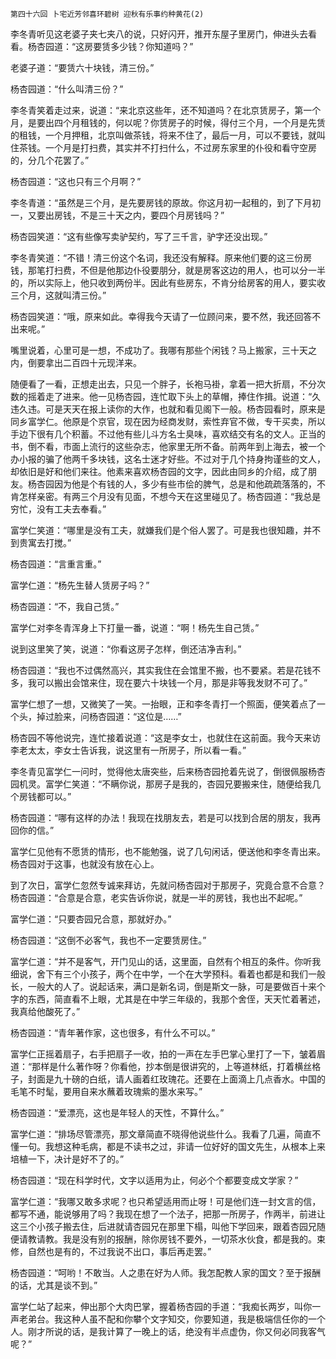     第四十六回 卜宅近芳邻喜环碧树 迎秋有乐事约种黄花(2) 

   李冬青听见这老婆子夹七夹八的说，只好闪开，推开东屋子里房门，伸进头去看看。杨杏园道：“这房要赁多少钱？你知道吗？”

   老婆子道：“要赁六十块钱，清三份。”

   杨杏园道：“什么叫清三份？”

   李冬青笑着走过来，说道：“来北京这些年，还不知道吗？在北京赁房子，第一个月，是要出四个月租钱的，何以呢？你赁房子的时候，得付三个月，一个月是先赁的租钱，一个月押租，北京叫做茶钱，将来不住了，最后一月，可以不要钱，就叫住茶钱。一个月是打扫费，其实并不打扫什么，不过房东家里的仆役和看守空房的，分几个花罢了。”

   杨杏园道：“这也只有三个月啊？”

   李冬青道：“虽然是三个月，是先要房钱的原故。你这月初一起租的，到了下月初一，又要出房钱，不是三十天之内，要四个月房钱吗？”

   杨杏园笑道：“这有些像写卖驴契约，写了三千言，驴字还没出现。”

   李冬青笑道：“不错！清三份这个名词，我还没有解释。原来他们要的这三份房钱，那笔打扫费，不但是他那边仆役要朋分，就是房客这边的用人，也可以分一半的，所以实际上，他只收到两份半。因此有些房东，不肯分给房客的用人，要实收三个月，这就叫清三份。”

   杨杏园笑道：“哦，原来如此。幸得我今天请了一位顾问来，要不然，我还回答不出来呢。”

   嘴里说着，心里可是一想，不成功了。我哪有那些个闲钱？马上搬家，三十天之内，倒要拿出二百四十元现洋来。

   随便看了一看，正想走出去，只见一个胖子，长袍马褂，拿着一把大折扇，不分次数的摇着走了进来。他一见杨杏园，连忙取下头上的草帽，捧住作揖。说道：“久违久违。可是天天在报上读你的大作，也就和看见阁下一般。杨杏园看时，原来是同乡富学仁。他原是个京官，现在因为经商发财，索性弃官不做，专干买卖，所以手边下很有几个积蓄。不过他有些儿斗方名士臭味，喜欢结交有名的文人。正当的书，倒不看，市面上流行的这些杂志，他家里无所不备。前两年到上海去，被一个办小报的骗了他两千多块钱，这名士迷才好些。不过对于几个持身拘谨些的文人，却依旧是好和他们来往。他素来喜欢杨杏园的文字，因此由同乡的介绍，成了朋友。杨杏园因为他是个有钱的人，多少有些市侩的脾气，总是和他疏疏落落的，不肯怎样亲密。有两三个月没有见面，不想今天在这里碰见了。杨杏园道：“我总是穷忙，没有工夫去奉看。”

   富学仁笑道：“哪里是没有工夫，就嫌我们是个俗人罢了。可是我也很知趣，并不到贵寓去打搅。”

   杨杏园道：“言重言重。”

   富学仁道：“杨先生替人赁房子吗？”

   杨杏园道：“不，我自己赁。”

   富学仁对李冬青浑身上下打量一番，说道：“啊！杨先生自己赁。”

   说到这里笑了笑，说道：“你看这房子怎样，倒还洁净吉利。”

   杨杏园道：“我也不过偶然高兴，其实我住在会馆里不搬，也不要紧。若是花钱不多，我可以搬出会馆来住，现在要六十块钱一个月，那是非等我发财不可了。”

   富学仁想了一想，又微笑了一笑。一抬眼，正和李冬青打一个照面，便笑着点了一个头，掉过脸来，问杨杏园道：“这位是……”

   杨杏园不等他说完，连忙接着说道：“这是李女士，也就住在这前面。我今天来访李老太太，李女士告诉我，说这里有一所房子，所以看一看。”

   李冬青见富学仁一问时，觉得他太唐突些，后来杨杏园抢着先说了，倒很佩服杨杏园机灵。富学仁笑道：“不瞒你说，那房子是我的，杏园兄要搬来住，随便给我几个房钱都可以。”

   杨杏园道：“哪有这样的办法！我现在找朋友去，若是可以找到合居的朋友，我再回你的信。”

   富学仁见他有不愿赁的情形，也不能勉强，说了几句闲话，便送他和李冬青出来。杨杏园对于这事，也就没有放在心上。

   到了次日，富学仁忽然专诚来拜访，先就问杨杏园对于那房子，究竟合意不合意？杨杏园道：“合意是合意，老实告诉你说，就是一半的房钱，我也出不起呢。”

   富学仁道：“只要杏园兄合意，那就好办。”

   杨杏园道：“这倒不必客气，我也不一定要赁房住。”

   富学仁道：“并不是客气，开门见山的话，这里面，自然有个相互的条件。你听我细说，舍下有三个小孩子，两个在中学，一个在大学预科。看着也都是和我们一般长，一般大的人了。说起话来，满口是新名词，倒是斯文一脉，可是要做百十来个字的东西，简直看不上眼，尤其是在中学三年级的，我那个舍侄，天天忙着著述，我真给他酸死了。”

   杨杏园道：“青年著作家，这也很多，有什么不可以。”

   富学仁正摇着扇子，右手把扇子一收，拍的一声在左手巴掌心里打了一下，皱着眉道：“那样是什么著作呀？你看他，抄本倒是很讲究的，上等道林纸，打着横丝格子，封面是九十磅的白纸，请人画着红玫瑰花。还要在上面滴上几点香水。中国的毛笔不时髦，要用自来水蘸着玫瑰紫的墨水来写。”

   杨杏园道：“爱漂亮，这也是年轻人的天性，不算什么。”

   富学仁道：“排场尽管漂亮，那文章简直不晓得他说些什么。我看了几遍，简直不懂一句。我想这种毛病，都是不读书之过，非请一位好好的国文先生，从根本上来培植一下，决计是好不了的。”

   杨杏园道：“现在科学时代，文字以适用为止，何必个个都要变成文学家？”

   富学仁道：“我哪又敢多求呢？也只希望适用而止呀！可是他们连一封文言的信，都写不通，能说够用了吗？我现在想了一个法子，把那一所房子，作两半，前进让这三个小孩子搬去住，后进就请杏园兄在那里下榻，叫他下学回来，跟着杏园兄随便请教请教。我是没有别的报酬，除你房钱不要外，一切茶水伙食，都是我的。束修，自然也是有的，不过我说不出口，事后再走罢。”

   杨杏园道：“呵哟！不敢当。人之患在好为人师。我怎配教人家的国文？至于报酬的话，尤其是谈不到。”

   富学仁站了起来，伸出那个大肉巴掌，握着杨杏园的手道：“我痴长两岁，叫你一声老弟台。我这种人虽不配和你攀个文字知交，你要知道，我是极端信任你的一个人。刚才所说的话，是我计算了一晚上的话，绝没有半点虚伪，你又何必同我客气呢？”

